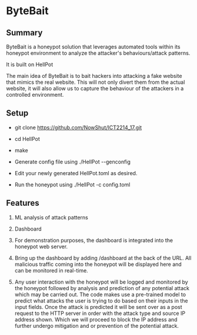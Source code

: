 # ByteBait
## Summary
ByteBait is a honeypot solution that leverages automated tools within its honeypot environment to analyze the attacker's behaviours/attack patterns.

It is built on HellPot

The main idea of ByteBait is to bait hackers into attacking a fake website that mimics the real website. This will not only divert them from the actual website, it will also allow us to capture the behaviour of the attackers in a controlled environment.

## Setup
- git clone https://github.com/NowShut/ICT2214_17.git

- cd HellPot

- make

- Generate config file using ./HellPot --genconfig

- Edit your newly generated HellPot.toml as desired.

- Run the honeypot using ./HellPot -c config.toml

## Features
1. ML analysis of attack patterns
2. Dashboard
3. For demonstration purposes, the dashboard is integrated into the honeypot web server.

4. Bring up the dashboard by adding /dashboard at the back of the URL. All malicious traffic coming into the honeypot will be displayed here and can be monitored in real-time.

5. Any user interaction with the honeypot will be logged and monitored by the honeypot followed by analysis and prediction of any potential attack which may be carried out. The code makes use a pre-trained model to predict what attacks the user is trying to do based on their inputs in the input fields. Once the attack is predicted it will be sent over as a post request to the HTTP server in order with the attack type and source IP address shown. Which we will proceed to block the IP address and further undergo mitigation and or prevention of the potential attack.
